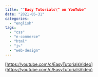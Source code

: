 ```yaml
---
title: ""Easy Tutorials\" on YouTube"
date: "2021-05-31"
categories: 
  - "english"
tags: 
  - "css"
  - "e-commerce"
  - "html"
  - "js"
  - "web-design"
---
```


[https://youtube.com/c/EasyTutorialsVideo](https://youtube.com/c/EasyTutorialsVideo)
